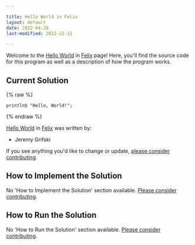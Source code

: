 ```yaml
---

title: Hello World in Felix
layout: default
date: 2022-04-28
last-modified: 2022-12-11

---
```


Welcome to the [Hello World](https://sampleprograms.io/projects/hello-world) in [Felix](https://sampleprograms.io/languages/felix) page! Here, you'll find the source code for this program as well as a description of how the program works.

## Current Solution

{% raw %}

```felix
println$ "Hello, World!";
```

{% endraw %}

[Hello World](https://sampleprograms.io/projects/hello-world) in [Felix](https://sampleprograms.io/languages/felix) was written by:

- Jeremy Grifski

If you see anything you'd like to change or update, [please consider contributing](https://github.com/TheRenegadeCoder/sample-programs).

## How to Implement the Solution

No 'How to Implement the Solution' section available. [Please consider contributing](https://github.com/TheRenegadeCoder/sample-programs-website).

## How to Run the Solution

No 'How to Run the Solution' section available. [Please consider contributing](https://github.com/TheRenegadeCoder/sample-programs-website).